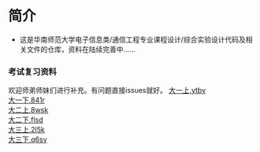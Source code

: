 # 简介
* 这是华南师范大学电子信息类/通信工程专业课程设计/综合实验设计代码及相关文件的仓库，资料在陆续完善中......<br>

### 考试复习资料
欢迎师弟师妹们进行补充。有问题直接issues就好。
[大一上,ytbv](https://pan.baidu.com/s/1AmDUKHBjSfrvSLzvaTNV5Q)<br>
[大一下,841r](https://pan.baidu.com/s/1yCoXUXTngqT1iBKC8p6rTg)<br>
[大二上,8wsk](https://pan.baidu.com/s/1etPFPjht7lAinN-1jFnBFg)<br>
[大二下,flsd](https://pan.baidu.com/s/1FPT5FhIaNpklNojnCteyaA)<br>
[大三上,2l5k](https://pan.baidu.com/s/1-7ixmNjP54jFrnmMJd3MaA)<br>
[大三下,q6sv](https://pan.baidu.com/s/1i-I2SmM6xcgsoW4_olfsCQ)<br>
